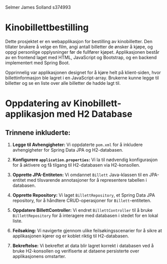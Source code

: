 Selmer James Solland s374993

# Kinobillettbestilling

Dette prosjektet er en webapplikasjon for bestilling av kinobilletter. Den tillater brukere å velge en film, angi antall billetter de ønsker å kjøpe, og oppgi personlige opplysninger før de fullfører kjøpet. Applikasjonen består av en frontend laget med HTML, JavaScript og Bootstrap, og en backend implementert med Spring Boot.

Opprinnelig var applikasjonen designet for å kjøre helt på klient-siden, hvor billettinformasjon ble lagret i en JavaScript-array. Brukerne kunne legge til billetter og se en liste over alle billetter de hadde lagt til.

# Oppdatering av Kinobillett-applikasjon med H2 Database

## Trinnene inkluderte:

1. **Legge til Avhengigheter:**
   Vi oppdaterte `pom.xml` for å inkludere avhengigheter for Spring Data JPA og H2-databasen.

2. **Konfigurere `application.properties`:**
   Vi la til nødvendig konfigurasjon for å aktivere og få tilgang til H2-databasen via H2-konsollen.

3. **Opprette JPA-Entiteten:**
   Vi omdannet `Billett` Java-klassen til en JPA-entitet med tilsvarende annotasjoner for å representere tabellen i databasen.

4. **Opprette Repository:**
   Vi laget `BillettRepository`, et Spring Data JPA repository, for å håndtere CRUD-operasjoner for `Billett`-entiteten.

5. **Oppdatere BillettController:**
   Vi endret `BillettController` til å bruke `BillettRepository` for å interagere med databasen i stedet for en lokal liste.

6. **Feilsøking:**
   Vi navigerte gjennom ulike feilsøkingsscenarier for å sikre at applikasjonen kjører og er koblet riktig til H2-databasen.

7. **Bekreftelse:**
   Vi bekreftet at data blir lagret korrekt i databasen ved å bruke H2-konsollen og verifiserte at dataene persisterte over applikasjonens omstarter.

